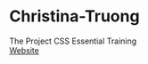 # Christina-Truong
The Project CSS Essential Training
<br/>
[Website](https://badr138.github.io/Christina-Truong/)
